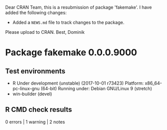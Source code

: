 Dear CRAN Team,
this is a resubmission of package 'fakemake'. I have added the following changes:

* Added a `NEWS.md` file to track changes to the package.


Please upload to CRAN.
Best, Dominik

# Package fakemake 0.0.0.9000
## Test  environments 
- R Under development (unstable) (2017-10-01 r73423)
  Platform: x86_64-pc-linux-gnu (64-bit)
  Running under: Debian GNU/Linux 9 (stretch)
- win-builder (devel)

## R CMD check results
0 errors | 1 warning  | 2 notes
